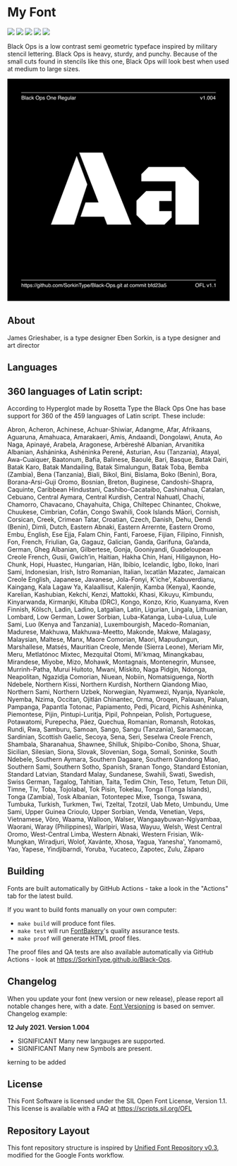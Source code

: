 
# My Font

[![][Fontbakery]](https://SorkinType.github.io/Black-Ops/fontbakery/fontbakery-report.html)
[![][Universal]](https://SorkinType.github.io/Black-Ops/fontbakery/fontbakery-report.html)
[![][GF Profile]](https://SorkinType.github.io/Black-Ops/fontbakery/fontbakery-report.html)
[![][Outline Correctness]](https://SorkinType.github.io/Black-Ops/fontbakery/fontbakery-report.html)
[![][Shaping]](https://SorkinType.github.io/Black-Ops/fontbakery/fontbakery-report.html)

[Fontbakery]: https://img.shields.io/endpoint?url=https%3A%2F%2Fraw.githubusercontent.com%2FSorkinType%2FBlack-Ops%2Fgh-pages%2Fbadges%2Foverall.json
[GF Profile]: https://img.shields.io/endpoint?url=https%3A%2F%2Fraw.githubusercontent.com%2FSorkinType%2FBlack-Ops%2Fgh-pages%2Fbadges%2FGoogleFonts.json
[Outline Correctness]: https://img.shields.io/endpoint?url=https%3A%2F%2Fraw.githubusercontent.com%2FSorkinType%2FBlack-Ops%2Fgh-pages%2Fbadges%2FOutlineCorrectnessChecks.json
[Shaping]: https://img.shields.io/endpoint?url=https%3A%2F%2Fraw.githubusercontent.com%2FSorkinType%2FBlack-Ops%2Fgh-pages%2Fbadges%2FShapingChecks.json
[Universal]: https://img.shields.io/endpoint?url=https%3A%2F%2Fraw.githubusercontent.com%2FSorkinType%2FBlack-Ops%2Fgh-pages%2Fbadges%2FUniversal.json

Black Ops is a low contrast semi geometric typeface inspired by military stencil lettering. Black Ops is heavy, sturdy, and punchy. Because of the small cuts found in stencils like this one, Black Ops will look best when used at medium to large sizes.

![Sample Image](documentation/image1.png)

## About

James Grieshaber, is a type designer
Eben Sorkin, is a type designer and art director

## Languages

360 languages of Latin script:
------------------------------
According to Hyperglot made by Rosetta Type the Black Ops One has base support for 360 of the 459 languages of Latin script. These include:

Abron, Acheron, Achinese, Achuar-Shiwiar, Adangme, Afar, Afrikaans, Aguaruna, Amahuaca, Amarakaeri, Amis, Andaandi, Dongolawi, Anuta, Ao Naga, Apinayé, Arabela, Aragonese, Arbëreshë Albanian, Arvanitika Albanian, Asháninka, Ashéninka Perené, Asturian, Asu (Tanzania), Atayal, Awa-Cuaiquer, Baatonum, Bafia, Balinese, Baoulé, Bari, Basque, Batak Dairi, Batak Karo, Batak Mandailing, Batak Simalungun, Batak Toba, Bemba (Zambia), Bena (Tanzania), Biali, Bikol, Bini, Bislama, Boko (Benin), Bora, Borana-Arsi-Guji Oromo, Bosnian, Breton, Buginese, Candoshi-Shapra, Caquinte, Caribbean Hindustani, Cashibo-Cacataibo, Cashinahua, Catalan, Cebuano, Central Aymara, Central Kurdish, Central Nahuatl, Chachi, Chamorro, Chavacano, Chayahuita, Chiga, Chiltepec Chinantec, Chokwe, Chuukese, Cimbrian, Cofán, Congo Swahili, Cook Islands Māori, Cornish, Corsican, Creek, Crimean Tatar, Croatian, Czech, Danish, Dehu, Dendi (Benin), Dimli, Dutch, Eastern Abnaki, Eastern Arrernte, Eastern Oromo, Embu, English, Ese Ejja, Falam Chin, Fanti, Faroese, Fijian, Filipino, Finnish, Fon, French, Friulian, Ga, Gagauz, Galician, Ganda, Garifuna, Ga’anda, German, Gheg Albanian, Gilbertese, Gonja, Gooniyandi, Guadeloupean Creole French, Gusii, Gwichʼin, Haitian, Hakha Chin, Hani, Hiligaynon, Ho-Chunk, Hopi, Huastec, Hungarian, Hän, Ibibio, Icelandic, Igbo, Iloko, Inari Sami, Indonesian, Irish, Istro Romanian, Italian, Ixcatlán Mazatec, Jamaican Creole English, Japanese, Javanese, Jola-Fonyi, K'iche', Kabuverdianu, Kaingang, Kala Lagaw Ya, Kalaallisut, Kalenjin, Kamba (Kenya), Kaonde, Karelian, Kashubian, Kekchí, Kenzi, Mattokki, Khasi, Kikuyu, Kimbundu, Kinyarwanda, Kirmanjki, Kituba (DRC), Kongo, Konzo, Krio, Kuanyama, Kven Finnish, Kölsch, Ladin, Ladino, Latgalian, Latin, Ligurian, Lingala, Lithuanian, Lombard, Low German, Lower Sorbian, Luba-Katanga, Luba-Lulua, Lule Sami, Luo (Kenya and Tanzania), Luxembourgish, Macedo-Romanian, Madurese, Makhuwa, Makhuwa-Meetto, Makonde, Makwe, Malagasy, Malaysian, Maltese, Manx, Maore Comorian, Maori, Mapudungun, Marshallese, Matsés, Mauritian Creole, Mende (Sierra Leone), Meriam Mir, Meru, Metlatónoc Mixtec, Mezquital Otomi, Mi'kmaq, Minangkabau, Mirandese, Miyobe, Mizo, Mohawk, Montagnais, Montenegrin, Munsee, Murrinh-Patha, Murui Huitoto, Mwani, Mískito, Naga Pidgin, Ndonga, Neapolitan, Ngazidja Comorian, Niuean, Nobiin, Nomatsiguenga, North Ndebele, Northern Kissi, Northern Kurdish, Northern Qiandong Miao, Northern Sami, Northern Uzbek, Norwegian, Nyamwezi, Nyanja, Nyankole, Nyemba, Nzima, Occitan, Ojitlán Chinantec, Orma, Oroqen, Palauan, Paluan, Pampanga, Papantla Totonac, Papiamento, Pedi, Picard, Pichis Ashéninka, Piemontese, Pijin, Pintupi-Luritja, Pipil, Pohnpeian, Polish, Portuguese, Potawatomi, Purepecha, Páez, Quechua, Romanian, Romansh, Rotokas, Rundi, Rwa, Samburu, Samoan, Sango, Sangu (Tanzania), Saramaccan, Sardinian, Scottish Gaelic, Secoya, Sena, Seri, Seselwa Creole French, Shambala, Sharanahua, Shawnee, Shilluk, Shipibo-Conibo, Shona, Shuar, Sicilian, Silesian, Siona, Slovak, Slovenian, Soga, Somali, Soninke, South Ndebele, Southern Aymara, Southern Dagaare, Southern Qiandong Miao, Southern Sami, Southern Sotho, Spanish, Sranan Tongo, Standard Estonian, Standard Latvian, Standard Malay, Sundanese, Swahili, Swati, Swedish, Swiss German, Tagalog, Tahitian, Taita, Tedim Chin, Teso, Tetum, Tetun Dili, Timne, Tiv, Toba, Tojolabal, Tok Pisin, Tokelau, Tonga (Tonga Islands), Tonga (Zambia), Tosk Albanian, Totontepec Mixe, Tsonga, Tswana, Tumbuka, Turkish, Turkmen, Twi, Tzeltal, Tzotzil, Uab Meto, Umbundu, Ume Sami, Upper Guinea Crioulo, Upper Sorbian, Venda, Venetian, Veps, Vietnamese, Võro, Waama, Walloon, Walser, Wangaaybuwan-Ngiyambaa, Waorani, Waray (Philippines), Warlpiri, Wasa, Wayuu, Welsh, West Central Oromo, West-Central Limba, Western Abnaki, Western Frisian, Wik-Mungkan, Wiradjuri, Wolof, Xavánte, Xhosa, Yagua, Yanesha', Yanomamö, Yao, Yapese, Yindjibarndi, Yoruba, Yucateco, Zapotec, Zulu, Záparo

## Building

Fonts are built automatically by GitHub Actions - take a look in the "Actions" tab for the latest build.

If you want to build fonts manually on your own computer:

* `make build` will produce font files.
* `make test` will run [FontBakery](https://github.com/googlefonts/fontbakery)'s quality assurance tests.
* `make proof` will generate HTML proof files.

The proof files and QA tests are also available automatically via GitHub Actions - look at https://SorkinType.github.io/Black-Ops.

## Changelog

When you update your font (new version or new release), please report all notable changes here, with a date.
[Font Versioning](https://github.com/googlefonts/gf-docs/tree/main/Spec#font-versioning) is based on semver. 
Changelog example:

**12 July 2021. Version 1.004**

- SIGNIFICANT Many new langauges are supported.
- SIGNIFICANT Many new Symbols are present.

kerning to be added

## License

This Font Software is licensed under the SIL Open Font License, Version 1.1.
This license is available with a FAQ at
https://scripts.sil.org/OFL

## Repository Layout

This font repository structure is inspired by [Unified Font Repository v0.3](https://github.com/unified-font-repository/Unified-Font-Repository), modified for the Google Fonts workflow.
